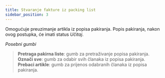 ```yaml
---
title: Stvaranje fakture iz packing list
sidebar_position: 3
---
```


Omogućuje preuzimanje artikla iz popisa pakiranja. Popis pakiranja, nakon ovog postupka, će imati status *Učitaj*.

*Posebni gumbi*

> **Pretraga pakirna liste**: gumb za pretraživanje popisa pakiranja.  
> **Označi sve**: gumb za odabir svih članaka iz popisa pakiranja.  
> **Prebaci artikle**: gumb za prijenos odabranih članaka iz popisa pakiranja.  